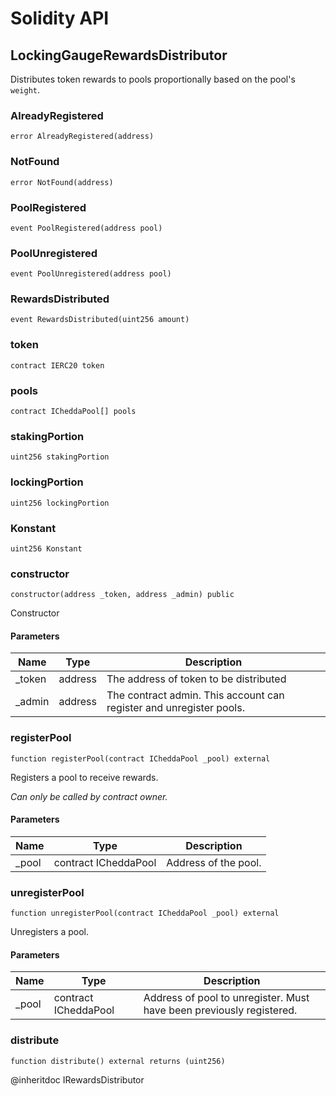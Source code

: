 # Solidity API

## LockingGaugeRewardsDistributor

Distributes token rewards to pools proportionally based on the pool's
`weight`.

### AlreadyRegistered

```solidity
error AlreadyRegistered(address)
```

### NotFound

```solidity
error NotFound(address)
```

### PoolRegistered

```solidity
event PoolRegistered(address pool)
```

### PoolUnregistered

```solidity
event PoolUnregistered(address pool)
```

### RewardsDistributed

```solidity
event RewardsDistributed(uint256 amount)
```

### token

```solidity
contract IERC20 token
```

### pools

```solidity
contract ICheddaPool[] pools
```

### stakingPortion

```solidity
uint256 stakingPortion
```

### lockingPortion

```solidity
uint256 lockingPortion
```

### Konstant

```solidity
uint256 Konstant
```

### constructor

```solidity
constructor(address _token, address _admin) public
```

Constructor

#### Parameters

| Name | Type | Description |
| ---- | ---- | ----------- |
| _token | address | The address of token to be distributed |
| _admin | address | The contract admin. This account can register and unregister pools. |

### registerPool

```solidity
function registerPool(contract ICheddaPool _pool) external
```

Registers a pool to receive rewards.

_Can only be called by contract owner._

#### Parameters

| Name | Type | Description |
| ---- | ---- | ----------- |
| _pool | contract ICheddaPool | Address of the pool. |

### unregisterPool

```solidity
function unregisterPool(contract ICheddaPool _pool) external
```

Unregisters a pool.

#### Parameters

| Name | Type | Description |
| ---- | ---- | ----------- |
| _pool | contract ICheddaPool | Address of pool to unregister. Must have been previously registered. |

### distribute

```solidity
function distribute() external returns (uint256)
```

@inheritdoc	IRewardsDistributor

